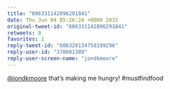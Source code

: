 ```yaml
---
title: "606331142896291841"
date: Thu Jun 04 05:26:24 +0000 2015
original-tweet-id: "606331142896291841"
retweets: 0
favorites: 1
reply-tweet-id: "606328134758199296"
reply-user-id: "370601389"
reply-user-screen-name: "jondkmoore"
---
```

<a href="https://twitter.com/jondkmoore">@jondkmoore</a> that’s making me hungry! #mustfindfood

